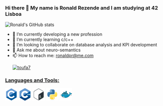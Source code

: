 ### Hi there 👋 My name is Ronald Rezende and I am studying at 42 Lisboa

![Ronald's GitHub stats](https://github-readme-stats.vercel.app/api?username=ronaldprme&show_icons=true&theme=radical)


- 🔭 I’m currently developing a new profession
- 🌱 I’m currently learning c/c++
- 👯 I’m looking to collaborate on database analysis and KPI development
- 💬 Ask me about neuro-semantics
- 📫 How to reach me: ronaldpr@me.com</p>
<a href="https://linkedin.com/in/ronald-rezende" target="blank"><img align="center" src="https://raw.githubusercontent.com/rahuldkjain/github-profile-readme-generator/master/src/images/icons/Social/linked-in-alt.svg" alt="toufa7" height="30" width="40" />

<h3 align="left">Languages and Tools:</h3>
<p align="left">
  <a> <img src="https://raw.githubusercontent.com/devicons/devicon/master/icons/c/c-original.svg" alt="C" width="40" height="40"/></a>
  <a> <img src="https://github.com/devicons/devicon/blob/master/icons/cplusplus/cplusplus-original.svg" alt="C++" width="40" height="40"/></a>
  <a> <img src="https://github.com/devicons/devicon/blob/master/icons/bash/bash-original.svg" alt="Bash" width="40" height="40"/></a>
  <a> <img src="https://raw.githubusercontent.com/devicons/devicon/master/icons/python/python-original.svg" alt="Python" width="40" height="40"/></a>
  <a> <img src="https://raw.githubusercontent.com/devicons/devicon/master/icons/docker/docker-original.svg" alt="Docker" width="40" height="40"/></a>
</p>
<!-- ⚡ Fun fact: I never knew where I was going, but I knew I was on the right path-->
